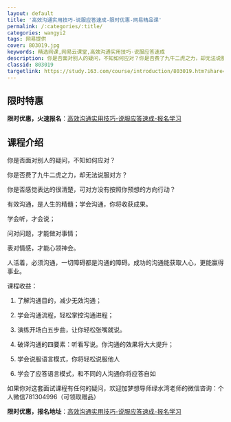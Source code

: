 ```yaml
---
layout: default
title: '高效沟通实用技巧-说服应答速成-限时优惠-网易精品课'
permalink: /:categories/:title/
categories: wangyi2
tags: 网易提供
cover: 803019.jpg
keywords: 精选网课,网易云课堂,高效沟通实用技巧-说服应答速成
description: 你是否面对别人的疑问，不知如何应对？你是否费了九牛二虎之力，却无法说服对方？你是否感觉表达的很清楚，可对方没有按照你预想
classid: 803019
targetlink: https://study.163.com/course/introduction/803019.htm?share=1&shareId=1025206652&utm_campaign=share&utm_medium=iphoneShare&utm_source=&utm_u=1025206652
---
```


## 限时特惠

**限时优惠，火速报名**：[高效沟通实用技巧-说服应答速成-报名学习](https://study.163.com/course/introduction/803019.htm?share=1&shareId=1025206652&utm_campaign=share&utm_medium=iphoneShare&utm_source=&utm_u=1025206652)

## 课程介绍

你是否面对别人的疑问，不知如何应对？

你是否费了九牛二虎之力，却无法说服对方？

你是否感觉表达的很清楚，可对方没有按照你预想的方向行动？

有效沟通，是人生的精髓；学会沟通，你将收获成果。



学会听，才会说；

问对问题，才能做对事情；

表对情感，才能心领神会。



人活着，必须沟通，一切障碍都是沟通的障碍。成功的沟通能获取人心，更能赢得事业。



 

课程收益：

1.	了解沟通目的，减少无效沟通；

2.	学会沟通流程，轻松掌控沟通进程；

3.	演练开场白五步曲，让你轻松张嘴就说。

4.	破译沟通的四要素：听看写说。你沟通的效果将大大提升；

5.	学会说服语言模式，你将轻松说服他人

6.	学会了应答语言模式，和不同的人沟通你将应答自如



如果你对这套面试课程有任何的疑问，欢迎加梦想导师绿水湾老师的微信咨询：个人微信781304996（可领取赠品）

**限时优惠，报名地址**：[高效沟通实用技巧-说服应答速成-报名学习](https://study.163.com/course/introduction/803019.htm?share=1&shareId=1025206652&utm_campaign=share&utm_medium=iphoneShare&utm_source=&utm_u=1025206652)

